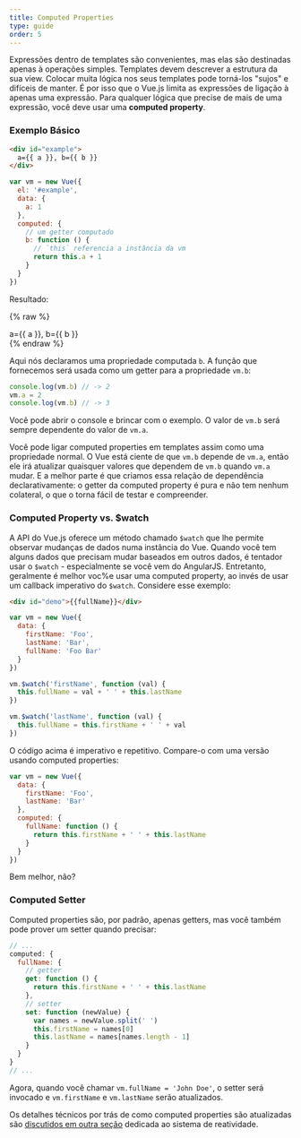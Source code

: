 ```yaml
---
title: Computed Properties
type: guide
order: 5
---
```


Expressões dentro de templates são convenientes, mas elas são destinadas apenas à operações simples. Templates devem descrever a estrutura da sua view. Colocar muita lógica nos seus templates pode torná-los "sujos" e difíceis de manter. É por isso que o Vue.js limita as expressões de ligação à apenas uma expressão. Para qualquer lógica que precise de mais de uma expressão, você deve usar uma **computed property**.

### Exemplo Básico

``` html
<div id="example">
  a={{ a }}, b={{ b }}
</div>
```

``` js
var vm = new Vue({
  el: '#example',
  data: {
    a: 1
  },
  computed: {
    // um getter computado
    b: function () {
      // `this` referencia a instância da vm
      return this.a + 1
    }
  }
})
```

Resultado:

{% raw %}
<div id="example" class="demo">
  a={{ a }}, b={{ b }}
</div>
<script>
var vm = new Vue({
  el: '#example',
  data: {
    a: 1
  },
  computed: {
    b: function () {
      return this.a + 1
    }
  }
})
</script>
{% endraw %}

Aqui nós declaramos uma propriedade computada `b`. A função que fornecemos será usada como um getter para a propriedade `vm.b`:

``` js
console.log(vm.b) // -> 2
vm.a = 2
console.log(vm.b) // -> 3
```

Você pode abrir o console e brincar com o exemplo. O valor de `vm.b` será sempre dependente do valor de `vm.a`.

Você pode ligar computed properties em templates assim como uma propriedade normal. O Vue está ciente de que `vm.b` depende de `vm.a`, então ele irá atualizar quaisquer valores que dependem de `vm.b` quando `vm.a` mudar. E a melhor parte é que criamos essa relação de dependência declarativamente: o getter da computed property é pura e não tem nenhum colateral, o que o torna fácil de testar e compreender.

### Computed Property vs. $watch

A API do Vue.js oferece um método chamado `$watch` que lhe permite observar mudanças de dados numa instância do Vue. Quando você tem alguns dados que precisam mudar baseados em outros dados, é tentador usar o `$watch` - especialmente se você vem do AngularJS. Entretanto, geralmente é melhor voc%e usar uma computed property, ao invés de usar um callback imperativo do `$watch`. Considere esse exemplo:  

``` html
<div id="demo">{{fullName}}</div>
```

``` js
var vm = new Vue({
  data: {
    firstName: 'Foo',
    lastName: 'Bar',
    fullName: 'Foo Bar'
  }
})

vm.$watch('firstName', function (val) {
  this.fullName = val + ' ' + this.lastName
})

vm.$watch('lastName', function (val) {
  this.fullName = this.firstName + ' ' + val
})
```

O código acima é imperativo e repetitivo. Compare-o com uma versão usando computed properties:

``` js
var vm = new Vue({
  data: {
    firstName: 'Foo',
    lastName: 'Bar'
  },
  computed: {
    fullName: function () {
      return this.firstName + ' ' + this.lastName
    }
  }
})
```

Bem melhor, não?

### Computed Setter

Computed properties são, por padrão, apenas getters, mas você também pode prover um setter quando precisar:

``` js
// ...
computed: {
  fullName: {
    // getter
    get: function () {
      return this.firstName + ' ' + this.lastName
    },
    // setter
    set: function (newValue) {
      var names = newValue.split(' ')
      this.firstName = names[0]
      this.lastName = names[names.length - 1]
    }
  }
}
// ...
```

Agora, quando você chamar `vm.fullName = 'John Doe'`, o setter será invocado e `vm.firstName` e `vm.lastName` serão atualizados.

Os detalhes técnicos por trás de como computed properties são atualizadas são [discutidos em outra seção](reactiviy.html#Inside_Computed_Properties) dedicada ao sistema de reatividade.
